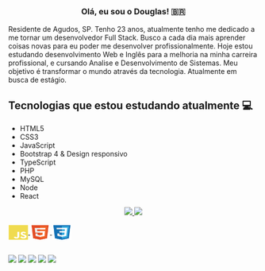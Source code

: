 <h3 align="center">  <br>

Olá, eu sou o Douglas! 🇧🇷
<br>

</h3>

Residente de Agudos, SP. Tenho 23 anos, atualmente tenho me dedicado a me tornar um desenvolvedor Full Stack. Busco a cada dia mais aprender coisas novas para eu poder me desenvolver profissionalmente. Hoje estou estudando desenvolvimento Web e Inglês para a melhoria na minha carreira profissional, e cursando Analise e Desenvolvimento de Sistemas. Meu objetivo é transformar o mundo através da tecnologia. Atualmente em busca de estágio.

## Tecnologias que estou estudando atualmente 💻

  - HTML5
  - CSS3
  - JavaScript
  - Bootstrap 4 & Design responsivo 
  - TypeScript
  - PHP
  - MySQL
  - Node
  - React
  
  
  
<div align="center">
  <a href="https://github.com/dwmartins">
  <img height="150px" src="https://github-readme-stats.vercel.app/api?username=dwmartins&show_icons=true&theme=dark&include_all_commits=true&count_private=true"/>
  <img height="150px" src="https://github-readme-stats.vercel.app/api/top-langs/?username=dwmartins&layout=compact&langs_count=7&theme=dark"/>
</div>

<div style="display: inline_block"><br>
  <img align="center" alt="Rafa-Js" height="30" width="40" src="https://raw.githubusercontent.com/devicons/devicon/master/icons/javascript/javascript-plain.svg">
  <img align="center" alt="Rafa-HTML" height="30" width="40" src="https://raw.githubusercontent.com/devicons/devicon/master/icons/html5/html5-original.svg">
  <img align="center" alt="Rafa-CSS" height="30" width="40" src="https://raw.githubusercontent.com/devicons/devicon/master/icons/css3/css3-original.svg">
</div>
  
##
 
<div> 
  
  <a href="https://instagram.com/douglaswmartins/" target="_blank"><img src="https://img.shields.io/badge/-Instagram-%23E4405F?style=for-the-badge&logo=instagram&logoColor=white" target="_blank"></a>
  <a href = "douglas5422@outlook.com"><img src="https://img.shields.io/badge/Microsoft_Outlook-0078D4?style=for-the-badge&logo=microsoft-outlook&logoColor=white" target="_blank"></a>
  <a href="https://www.linkedin.com/in/douglas-martins-a36a45185/" target="_blank"><img src="https://img.shields.io/badge/-LinkedIn-%230077B5?style=for-the-badge&logo=linkedin&logoColor=white" target="_blank"></a> 
  <a href="https://api.whatsapp.com/send/?phone=5514991882505&text&app_absent=0" target="_blank"><img src="https://img.shields.io/badge/WhatsApp-25D366?style=for-the-badge&logo=whatsapp&logoColor=white" target="_blank"></a> 
   <a href="https://www.facebook.com/douglas.martins.18294053" target="_blank"><img src="https://img.shields.io/badge/Facebook-1877F2?style=for-the-badge&logo=facebook&logoColor=white" target="_blank"></a> 
 
</div>
